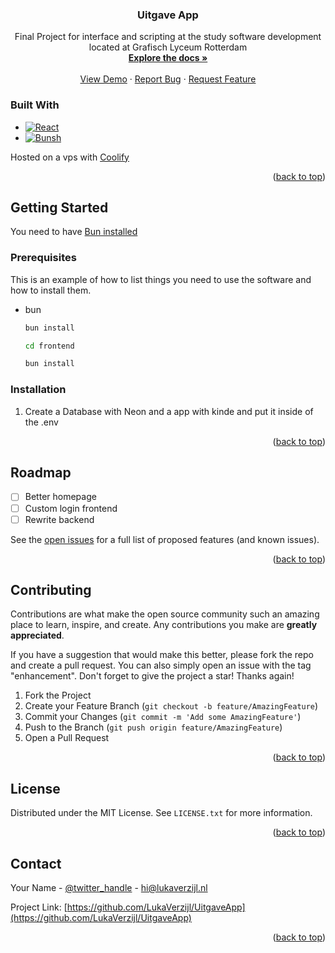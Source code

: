 <a name="readme-top"></a>

<h3 align="center">Uitgave App</h3>

  <p align="center">
    Final Project for interface and scripting at the study software development located at Grafisch Lyceum Rotterdam
    <br />
    <a href="https://github.com/LukaVerzijl/UitgaveApp"><strong>Explore the docs »</strong></a>
    <br />
    <br />
    <a href="https://uitgaveapp.lukaverzijl.nl/">View Demo</a>
    ·
    <a href="https://github.com/LukaVerzijl/UitgaveApp/issues/new?labels=bug&template=bug-report.md">Report Bug</a>
    ·
    <a href="https://github.com/LukaVerzijl/UitgaveApp/issues/new?labels=enhancement&template=feature-request.md">Request Feature</a>
  </p>
</div>





### Built With

* [![React][React.js]][React-url]
* [![Bunsh][Bun]][Bun-url]

Hosted on a vps with <a href="https://coolify.io/">Coolify </a> 

<p align="right">(<a href="#readme-top">back to top</a>)</p>



<!-- GETTING STARTED -->
## Getting Started

You need to have <a href="https://bun.sh">Bun installed </a>

### Prerequisites

This is an example of how to list things you need to use the software and how to install them.
* bun
  ```sh
  bun install

  cd frontend

  bun install
  ```

### Installation

1. Create a Database with Neon and a app with kinde and put it inside of the .env


<p align="right">(<a href="#readme-top">back to top</a>)</p>





<!-- ROADMAP -->
## Roadmap

- [ ] Better homepage
- [ ] Custom login frontend
- [ ] Rewrite backend

See the [open issues](https://github.com/LukaVerzijl/UitgaveApp/issues) for a full list of proposed features (and known issues).

<p align="right">(<a href="#readme-top">back to top</a>)</p>



<!-- CONTRIBUTING -->
## Contributing

Contributions are what make the open source community such an amazing place to learn, inspire, and create. Any contributions you make are **greatly appreciated**.

If you have a suggestion that would make this better, please fork the repo and create a pull request. You can also simply open an issue with the tag "enhancement".
Don't forget to give the project a star! Thanks again!

1. Fork the Project
2. Create your Feature Branch (`git checkout -b feature/AmazingFeature`)
3. Commit your Changes (`git commit -m 'Add some AmazingFeature'`)
4. Push to the Branch (`git push origin feature/AmazingFeature`)
5. Open a Pull Request

<p align="right">(<a href="#readme-top">back to top</a>)</p>



<!-- LICENSE -->
## License

Distributed under the MIT License. See `LICENSE.txt` for more information.

<p align="right">(<a href="#readme-top">back to top</a>)</p>



<!-- CONTACT -->
## Contact

Your Name - [@twitter_handle](https://twitter.com/Redlucraft1) - hi@lukaverzijl.nl

Project Link: [https://github.com/LukaVerzijl/UitgaveApp](https://github.com/LukaVerzijl/UitgaveApp)

<p align="right">(<a href="#readme-top">back to top</a>)</p>


<!-- MARKDOWN LINKS & IMAGES -->
<!-- https://www.markdownguide.org/basic-syntax/#reference-style-links -->
[issues-shield]: https://img.shields.io/github/issues/LukaVerzijl/UitgaveApp.svg?style=for-the-badge
[issues-url]: https://github.com/LukaVerzijl/UitgaveApp/issues
[license-shield]: https://img.shields.io/github/license/LukaVerzijl/UitgaveApp.svg?style=for-the-badge
[license-url]: https://github.com/LukaVerzijl/UitgaveApp/blob/master/LICENSE.txt
[React.js]: https://img.shields.io/badge/React-20232A?style=for-the-badge&logo=react&logoColor=61DAFB\
[Bun]: https://img.shields.io/badge/Bun-20232A?style=for-the-badge&logo=Bun&logoColor=fbf0df
[Bun-url]: https://bun.sh
[React-url]: https://reactjs.org/
